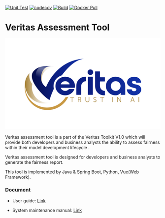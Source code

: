 [![Unit Test](https://github.com/veritas-toolkit/assessment-tool/actions/workflows/unit-test.yml/badge.svg)](https://github.com/veritas-toolkit/assessment-tool/actions/workflows/unit-test.yml)
[![codecov](https://codecov.io/gh/veritas-tool/veritas-assessment-tool/branch/feature/init/graph/badge.svg?token=9YMPKZOHDR)](https://codecov.io/gh/veritas-tool/veritas-assessment-tool)
[![Build](https://github.com/veritas-toolkit/assessment-tool/actions/workflows/build.yml/badge.svg)](https://github.com/veritas-toolkit/assessment-tool/actions/workflows/build.yml)
[![Docker Pull](https://img.shields.io/docker/pulls/veritastool/veritas-assessment-tool.svg)](https://hub.docker.com/r/veritastool/veritas-assessment-tool)
# Veritas Assessment Tool

![logo](./doc/.img/logo.png)

Veritas assessment tool is a part of the Veritas Toolkit V1.0 which 
will provide both developers and business analysts the ability to assess
fairness within their model development lifecycle . 

Veritas assessment tool is designed for developers and business analysts to
generate the fairness report.


This tool is implemented by Java & Spring Boot, Python, Vue(Web Framework).

### Document

* User guide: [Link](doc/user_guide.md)

* System maintenance manual: [Link](doc/system_maintenance_manual.md)